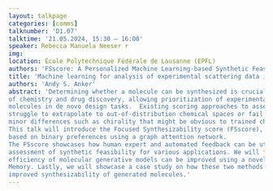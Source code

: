 ```yaml
---
layout: talkpage
categories: [comms]
talknumber: 'D1.07'
talktime: '21.05.2024, 15:30 – 16:00'
speaker: Rebecca Manuela Neeser r
img: 
location: École Polytechnique Fédérale de Lausanne (EPFL)
authors: 'FSscore: A Personalized Machine Learning-based Synthetic Feasibility Score'
title: 'Machine learning for analysis of experimental scattering data in materials chemistry'
authors: 'Andy S. Anker'
abstract: 'Determining whether a molecule can be synthesized is crucial for many aspects 
of chemistry and drug discovery, allowing prioritization of experimental work and ranking 
molecules in de novo design tasks.  Existing scoring approaches to assess synthetic feasibility 
struggle to extrapolate to out-of-distribution chemical spaces or fail to discriminate based on 
minor differences such as chirality that might be obvious to trained chemists. 
This talk will introduce the Focused Synthesizability score (FSscore), which learns to rank structures
based on binary preferences using a graph attention network. 
The FSscore showcases how human expert and automated feedback can be utilized to optimize the 
assessment of synthetic feasibility for various applications. We will further discuss how sample 
efficiency of molecular generative models can be improved using a novel algorithm called Augmented 
Memory. Lastly, we will showcase a case study on how these two methods combined can lead to drastically
improved synthesizability of generated molecules.'
---
```

